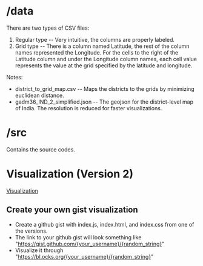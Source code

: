 # /data

There are two types of CSV files:

1. Regular type -- Very intuitive, the columns are properly labeled.
2. Grid type -- There is a column named Latitude, the rest of the column names represented the Longitude. For the cells to the right of the Latitude column and under the Longitude column names, each cell value represents the value at the grid specified by the latitude and longitude.

Notes:
* district_to_grid_map.csv -- Maps the districts to the grids by minimizing euclidean distance.
* gadm36_IND_2_simplified.json -- The geojson for the district-level map of India. The resolution is reduced for faster visualizations.

# /src

Contains the source codes.

# Visualization (Version 2)
<a href="https://bl.ocks.org/yaoc1996/raw/f73a4b0e52def2aacf67a73f38dee65d/" >Visualization</a>

## Create your own gist visualization
* Create a github gist with index.js, index.html, and index.css from one of the versions. 
* The link to your github gist will look something like "https://gist.github.com/{your_username}/{random_string}"
* Visualize it through "https://bl.ocks.org/{your_username}/{random_string}"
